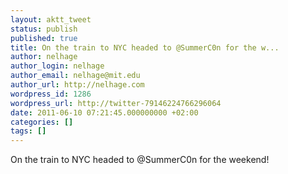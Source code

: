 ```yaml
---
layout: aktt_tweet
status: publish
published: true
title: On the train to NYC headed to @SummerC0n for the w...
author: nelhage
author_login: nelhage
author_email: nelhage@mit.edu
author_url: http://nelhage.com
wordpress_id: 1286
wordpress_url: http://twitter-79146224766296064
date: 2011-06-10 07:21:45.000000000 +02:00
categories: []
tags: []
---
```

On the train to NYC headed to @SummerC0n for the weekend!
